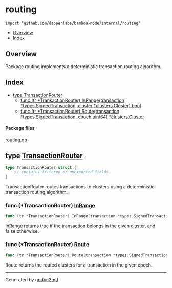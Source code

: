 

# routing
`import "github.com/dapperlabs/bamboo-node/internal/routing"`

* [Overview](#pkg-overview)
* [Index](#pkg-index)

## <a name="pkg-overview">Overview</a>
Package routing implements a deterministic transaction routing algorithm.




## <a name="pkg-index">Index</a>
* [type TransactionRouter](#TransactionRouter)
  * [func (tr *TransactionRouter) InRange(transaction *types.SignedTransaction, cluster *clusters.Cluster) bool](#TransactionRouter.InRange)
  * [func (tr *TransactionRouter) Route(transaction *types.SignedTransaction, epoch uint64) *clusters.Cluster](#TransactionRouter.Route)


#### <a name="pkg-files">Package files</a>
[routing.go](https://github.com/dapperlabs/bamboo-node/tree/master/internal/routing/routing.go)






## <a name="TransactionRouter">type</a> [TransactionRouter](https://github.com/dapperlabs/bamboo-node/tree/master/internal/routing/routing.go?s=314:388#L10)
``` go
type TransactionRouter struct {
    // contains filtered or unexported fields
}

```
TransactionRouter routes transactions to clusters using a deterministic transaction routing algorithm.










### <a name="TransactionRouter.InRange">func</a> (\*TransactionRouter) [InRange](https://github.com/dapperlabs/bamboo-node/tree/master/internal/routing/routing.go?s=681:787#L20)
``` go
func (tr *TransactionRouter) InRange(transaction *types.SignedTransaction, cluster *clusters.Cluster) bool
```
InRange returns true if the transaction belongs in the given cluster, and false otherwise.




### <a name="TransactionRouter.Route">func</a> (\*TransactionRouter) [Route](https://github.com/dapperlabs/bamboo-node/tree/master/internal/routing/routing.go?s=465:569#L15)
``` go
func (tr *TransactionRouter) Route(transaction *types.SignedTransaction, epoch uint64) *clusters.Cluster
```
Route returns the routed clusters for a transaction in the given epoch.








- - -
Generated by [godoc2md](http://godoc.org/github.com/lanre-ade/godoc2md)
